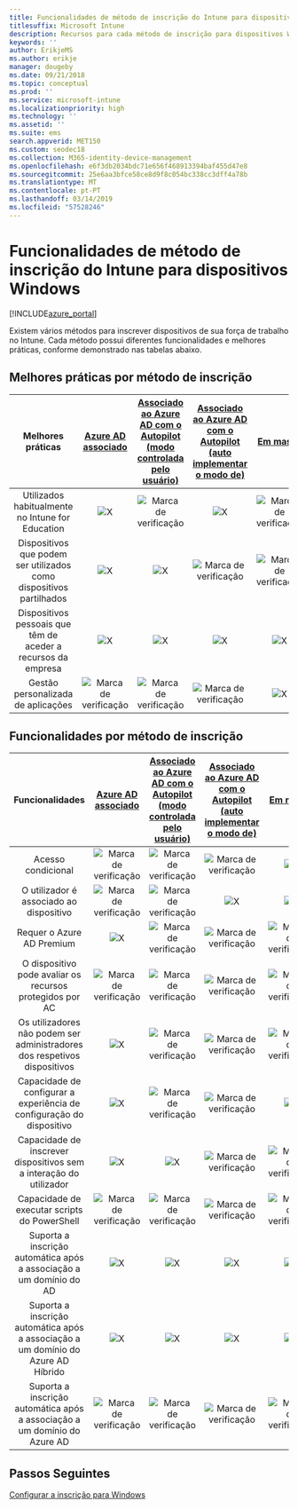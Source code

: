 ```yaml
---
title: Funcionalidades de método de inscrição do Intune para dispositivos Windows
titlesuffix: Microsoft Intune
description: Recursos para cada método de inscrição para dispositivos Windows.
keywords: ''
author: ErikjeMS
ms.author: erikje
manager: dougeby
ms.date: 09/21/2018
ms.topic: conceptual
ms.prod: ''
ms.service: microsoft-intune
ms.localizationpriority: high
ms.technology: ''
ms.assetid: ''
ms.suite: ems
search.appverid: MET150
ms.custom: seodec18
ms.collection: M365-identity-device-management
ms.openlocfilehash: e6f3db2034bdc71e656f468913394baf455d47e8
ms.sourcegitcommit: 25e6aa3bfce58ce8d9f8c054bc338cc3dff4a78b
ms.translationtype: MT
ms.contentlocale: pt-PT
ms.lasthandoff: 03/14/2019
ms.locfileid: "57528246"
---
```

# <a name="intune-enrollment-method-capabilities-for-windows-devices"></a>Funcionalidades de método de inscrição do Intune para dispositivos Windows
[!INCLUDE[azure_portal](./includes/azure_portal.md)]

Existem vários métodos para inscrever dispositivos de sua força de trabalho no Intune. Cada método possui diferentes funcionalidades e melhores práticas, conforme demonstrado nas tabelas abaixo.

## <a name="best-practices-by-enrollment-method"></a>Melhores práticas por método de inscrição
| **Melhores práticas** | **[Azure AD associado](windows-enroll.md#enable-windows-10-automatic-enrollment)**|**[Associado ao Azure AD com o Autopilot (modo controlada pelo usuário)](enrollment-autopilot.md)** |**[Associado ao Azure AD com o Autopilot (auto implementar o modo de)](enrollment-autopilot.md)** |**[Em massa](windows-bulk-enroll.md)**|**[DEM](device-enrollment-manager-enroll.md)** | **[BYOD](device-enrollment.md#bring-your-own-device)** | **[GPO](https://docs.microsoft.com/windows/client-management/mdm/enroll-a-windows-10-device-automatically-using-group-policy)** | **[Co-management](https://docs.microsoft.com/sccm/core/clients/manage/co-management-overview)** |
|:---:|:---:|:---:|:---:|:---:|:---:|:---:|:---:|:---:|
|Utilizados habitualmente no Intune for Education|![X](media/xmark.png)|![Marca de verificação](media/checkmark.png)|![X](media/xmark.png)|![Marca de verificação](media/checkmark.png)|![Marca de verificação](media/checkmark.png)|![X](media/xmark.png)|![X](media/xmark.png)|![X](media/xmark.png)|
|Dispositivos que podem ser utilizados como dispositivos partilhados|![X](media/xmark.png)|![X](media/xmark.png)|![Marca de verificação](media/checkmark.png)|![Marca de verificação](media/checkmark.png)|![Marca de verificação](media/checkmark.png)|![X](media/xmark.png)|![X](media/xmark.png)|![X](media/xmark.png)|
|Dispositivos pessoais que têm de aceder a recursos da empresa|![X](media/xmark.png)|![X](media/xmark.png)|![X](media/xmark.png)|![X](media/xmark.png)|![X](media/xmark.png)|![Marca de verificação](media/checkmark.png)|![X](media/xmark.png)|![X](media/xmark.png)|
|Gestão personalizada de aplicações|![Marca de verificação](media/checkmark.png)|![Marca de verificação](media/checkmark.png)|![Marca de verificação](media/checkmark.png)|![X](media/xmark.png)|![X](media/xmark.png)|![Marca de verificação](media/checkmark.png)|![Marca de verificação](media/checkmark.png)|![Marca de verificação](media/checkmark.png)|

## <a name="capabilities-by-enrollment-method"></a>Funcionalidades por método de inscrição

| **Funcionalidades** | **[Azure AD associado](windows-enroll.md#enable-windows-10-automatic-enrollment)**|**[Associado ao Azure AD com o Autopilot (modo controlada pelo usuário)](enrollment-autopilot.md)** |**[Associado ao Azure AD com o Autopilot (auto implementar o modo de)](enrollment-autopilot.md)** |**[Em massa](windows-bulk-enroll.md)**|**[DEM](device-enrollment-manager-enroll.md)** | **[BYOD](device-enrollment.md#bring-your-own-device)** | **[GPO](https://docs.microsoft.com/windows/client-management/mdm/enroll-a-windows-10-device-automatically-using-group-policy)** | **[Co-management](https://docs.microsoft.com/sccm/core/clients/manage/co-management-overview)** |
|:---:|:---:|:---:|:---:|:---:|:---:|:---:|:---:|:---:|
|Acesso condicional                                      |![Marca de verificação](media/checkmark.png)|![Marca de verificação](media/checkmark.png)|![Marca de verificação](media/checkmark.png)|![X](media/xmark.png)|![X](media/xmark.png)|![Marca de verificação](media/checkmark.png)|![Marca de verificação](media/checkmark.png)|![Marca de verificação](media/checkmark.png)|
|O utilizador é associado ao dispositivo                    |![Marca de verificação](media/checkmark.png)|![Marca de verificação](media/checkmark.png)|![X](media/xmark.png)|![X](media/xmark.png)|![X](media/xmark.png)|![Marca de verificação](media/checkmark.png)|![Marca de verificação](media/checkmark.png)|![Marca de verificação](media/checkmark.png)|
|Requer o Azure AD Premium                               |![X](media/xmark.png)|![Marca de verificação](media/checkmark.png)|![Marca de verificação](media/checkmark.png)|![Marca de verificação](media/checkmark.png)|![X](media/xmark.png)|![X](media/xmark.png)|![Marca de verificação](media/checkmark.png)|![Marca de verificação](media/checkmark.png)|
|O dispositivo pode avaliar os recursos protegidos por AC             |![Marca de verificação](media/checkmark.png)|![Marca de verificação](media/checkmark.png)|![Marca de verificação](media/checkmark.png)|![Marca de verificação](media/checkmark.png)|![X](media/xmark.png)|![Marca de verificação](media/checkmark.png)|![Marca de verificação](media/checkmark.png)|![Marca de verificação](media/checkmark.png)|
|Os utilizadores não podem ser administradores dos respetivos dispositivos               |![X](media/xmark.png)|![Marca de verificação](media/checkmark.png)|![Marca de verificação](media/checkmark.png)|![Marca de verificação](media/checkmark.png)|![X](media/xmark.png)|![X](media/xmark.png)|![X](media/xmark.png)|![X](media/xmark.png)|
|Capacidade de configurar a experiência de configuração do dispositivo        |![X](media/xmark.png)|![Marca de verificação](media/checkmark.png)|![Marca de verificação](media/checkmark.png)|![X](media/xmark.png)|![X](media/xmark.png)|![X](media/xmark.png)|![X](media/xmark.png)|![X](media/xmark.png)|
|Capacidade de inscrever dispositivos sem a interação do utilizador      |![X](media/xmark.png)|![X](media/xmark.png)|![Marca de verificação](media/checkmark.png)|![Marca de verificação](media/checkmark.png)|![Marca de verificação](media/checkmark.png)|![X](media/xmark.png)|![Marca de verificação](media/checkmark.png)|![Marca de verificação](media/checkmark.png)|
|Capacidade de executar scripts do PowerShell                       |![Marca de verificação](media/checkmark.png)|![Marca de verificação](media/checkmark.png)|![Marca de verificação](media/checkmark.png)|![Marca de verificação](media/checkmark.png)|![Marca de verificação](media/checkmark.png)|![X](media/xmark.png)|![X](media/xmark.png)|![X](media/xmark.png)| 
|Suporta a inscrição automática após a associação a um domínio do AD      |![X](media/xmark.png)|![X](media/xmark.png)|![X](media/xmark.png)|![X](media/xmark.png)|![X](media/xmark.png)|![X](media/xmark.png)|![Marca de verificação](media/checkmark.png)|![Marca de verificação](media/checkmark.png)|
|Suporta a inscrição automática após a associação a um domínio do Azure AD Híbrido|![X](media/xmark.png)|![X](media/xmark.png)|![X](media/xmark.png)|![X](media/xmark.png)|![X](media/xmark.png)|![X](media/xmark.png)|![Marca de verificação](media/checkmark.png)|![Marca de verificação](media/checkmark.png)|
|Suporta a inscrição automática após a associação a um domínio do Azure AD       |![Marca de verificação](media/checkmark.png)|![Marca de verificação](media/checkmark.png)|![Marca de verificação](media/checkmark.png)|![Marca de verificação](media/checkmark.png)|![Marca de verificação](media/checkmark.png)|![Marca de verificação](media/checkmark.png)|![X](media/xmark.png)|![X](media/xmark.png)|

## <a name="next-steps"></a>Passos Seguintes

[Configurar a inscrição para Windows ](windows-enroll.md)

